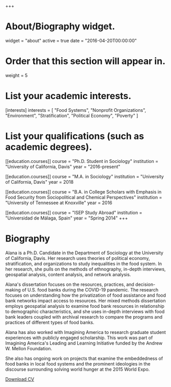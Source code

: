 +++
# About/Biography widget.
widget = "about"
active = true
date = "2016-04-20T00:00:00"

# Order that this section will appear in.
weight = 5

# List your academic interests.
[interests]
  interests = [
  	"Food Systems",
    "Nonprofit Organizations",
    "Environment",
    "Stratification",
    "Political Economy",
    "Poverty"
  ]

# List your qualifications (such as academic degrees).
[[education.courses]]
  course = "Ph.D. Student in Sociology"
  institution = "University of California, Davis"
  year = "2016-present"

[[education.courses]]
  course = "M.A. in Sociology"
  institution = "University of California, Davis"
  year = 2018

[[education.courses]]
  course = "B.A. in College Scholars with Emphasis in Food Security from Sociopolitical and Chemical Perspectives"
  institution = "University of Tennessee at Knoxville"
  year = 2016

[[education.courses]]
  course = "ISEP Study Abroad"
  institution = "Universidad de Málaga, Spain"
  year = "Spring 2014"
+++

# Biography

Alana is a Ph.D. Candidate in the Department of Sociology at the
University of California, Davis. Her research uses theories of political economy, stratification, and organizations to study inequalities in the food
system. In her research, she pulls on the methods of ethnography, in-depth
interviews, geospatial analysis, content analysis, and network analysis.

Alana's dissertation focuses on the resources, practices, and decision-making of U.S. food banks during the COVID-19 pandemic. The research focuses on understanding how the privatization of food assistance and food bank networks impact access to resources. Her mixed methods dissertation employs geospatial analysis to examine food bank resources in relationship to demographic characteristics, and she uses in-depth interviews with food bank leaders coupled with archival research to compare the programs and practices of different types of food banks.

Alana has also worked with Imagining America to research graduate student experiences with publicly engaged scholarship. This work was part of Imagining America's Leading and Learning Initiative funded by the Andrew W. Mellon Foundation.

She also has ongoing work on projects that examine the embeddedness of food banks in local food systems and the prominent ideologies in the discourse
surrounding solving world hunger at the 2015 World Expo. 

<a class="btn cta" href="files/cv.pdf" target="_blank">
    <span>
       <i class="fa fa-file-text"></i>
       <i class="fa fa-sub fa-user"></i>
    </span>
    Download CV
</a>
